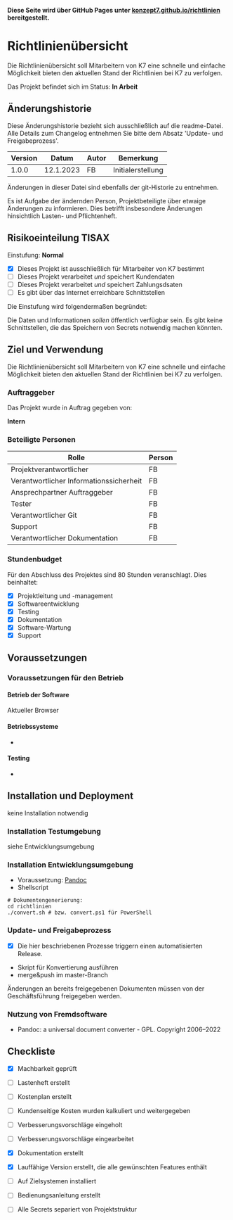 **Diese Seite wird über GitHub Pages unter [konzept7.github.io/richtlinien](konzept7.github.io/richtlinien) bereitgestellt.**

# Richtlinienübersicht

Die Richtlinienübersicht soll Mitarbeitern von K7 eine schnelle und einfache Möglichkeit bieten den aktuellen Stand der Richtlinien bei K7 zu verfolgen.

Das Projekt befindet sich im Status: **In Arbeit**

## Änderungshistorie

Diese Änderungshistorie bezieht sich ausschließlich auf die readme-Datei. Alle Details zum Changelog entnehmen Sie bitte dem Absatz 'Update- und Freigabeprozess'.


| Version | Datum     | Autor | Bemerkung         |
| ------- | --------- | ----- | ----------------- |
| 1.0.0   | 12.1.2023 | FB    | Initialerstellung |

Änderungen in dieser Datei sind ebenfalls der git-Historie zu entnehmen.

Es ist Aufgabe der ändernden Person, Projektbeteiligte über etwaige Änderungen zu informieren. Dies betrifft insbesondere Änderungen hinsichtlich Lasten- und Pflichtenheft.

## Risikoeinteilung TISAX

Einstufung: **Normal**

- [x] Dieses Projekt ist ausschließlich für Mitarbeiter von K7 bestimmt
- [ ] Dieses Projekt verarbeitet *und* speichert Kundendaten
- [ ] Dieses Projekt verarbeitet *und* speichert Zahlungsdsaten
- [ ] Es gibt über das Internet erreichbare Schnittstellen

Die Einstufung wird folgendermaßen begründet:

Die Daten und Informationen *sollen* öffentlich verfügbar sein. Es gibt keine Schnittstellen, die das Speichern von Secrets notwendig machen könnten.

## Ziel und Verwendung

Die Richtlinienübersicht soll Mitarbeitern von K7 eine schnelle und einfache Möglichkeit bieten den aktuellen Stand der Richtlinien bei K7 zu verfolgen.

### Auftraggeber

Das Projekt wurde in Auftrag gegeben von:

**Intern**

### Beteiligte Personen

| Rolle                                   | Person |
| --------------------------------------- | ------ |
| Projektverantwortlicher                 | FB     |
| Verantwortlicher Informationssicherheit | FB     |
| Ansprechpartner Auftraggeber            | FB     |
| Tester                                  | FB     |
| Verantwortlicher Git                    | FB     |
| Support                                 | FB     |
| Verantwortlicher Dokumentation          | FB     |


### Stundenbudget

Für den Abschluss des Projektes sind 80 Stunden veranschlagt. Dies beinhaltet:
- [x] Projektleitung und -management
- [x] Softwareentwicklung
- [x] Testing
- [x] Dokumentation
- [x] Software-Wartung
- [x] Support

## Voraussetzungen



### Voraussetzungen für den Betrieb

#### Betrieb der Software

Aktueller Browser

#### Betriebssysteme

-

#### Testing

-

## Installation und Deployment

keine Installation notwendig



### Installation Testumgebung

siehe Entwicklungsumgebung



### Installation Entwicklungsumgebung

- Voraussetzung: [Pandoc](https://pandoc.org/installing.html)
- Shellscript 

``` shell
# Dokumentengenerierung:
cd richtlinien
./convert.sh # bzw. convert.ps1 für PowerShell

```

### Update- und Freigabeprozess

- [x] Die hier beschriebenen Prozesse triggern einen automatisierten Release.

- Skript für Konvertierung ausführen
- merge&push im master-Branch

Änderungen an bereits freigegebenen Dokumenten müssen von der Geschäftsführung freigegeben werden.



### Nutzung von Fremdsoftware
- Pandoc: a universal document converter - GPL. Copyright 2006–2022

## Checkliste

- [x] Machbarkeit geprüft
- [ ] Lastenheft erstellt
- [ ] Kostenplan erstellt
- [ ] Kundenseitige Kosten wurden kalkuliert und weitergegeben
- [ ] Verbesserungsvorschläge eingeholt
- [ ] Verbesserungsvorschläge eingearbeitet
- [x] Dokumentation erstellt
- [x] Lauffähige Version erstellt, die alle gewünschten Features enthält
- [ ] Auf Zielsystemen installiert
- [ ] Bedienungsanleitung erstellt
- [ ] Alle Secrets separiert von Projektstruktur



  